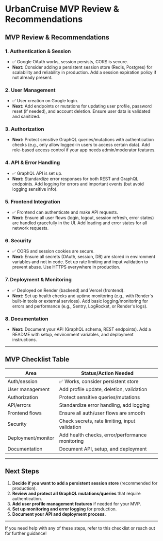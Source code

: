 # UrbanCruise MVP Review & Recommendations

## MVP Review & Recommendations

### 1. Authentication & Session

- ✅ Google OAuth works, session persists, CORS is secure.
- **Next:** Consider adding a persistent session store (Redis, Postgres) for scalability and reliability in production. Add a session expiration policy if not already present.

### 2. User Management

- ✅ User creation on Google login.
- **Next:** Add endpoints or mutations for updating user profile, password reset (if needed), and account deletion. Ensure user data is validated and sanitized.

### 3. Authorization

- **Next:** Protect sensitive GraphQL queries/mutations with authentication checks (e.g., only allow logged-in users to access certain data). Add role-based access control if your app needs admin/moderator features.

### 4. API & Error Handling

- ✅ GraphQL API is set up.
- **Next:** Standardize error responses for both REST and GraphQL endpoints. Add logging for errors and important events (but avoid logging sensitive info).

### 5. Frontend Integration

- ✅ Frontend can authenticate and make API requests.
- **Next:** Ensure all user flows (login, logout, session refresh, error states) are handled gracefully in the UI. Add loading and error states for all network requests.

### 6. Security

- ✅ CORS and session cookies are secure.
- **Next:** Ensure all secrets (OAuth, session, DB) are stored in environment variables and not in code. Set up rate limiting and input validation to prevent abuse. Use HTTPS everywhere in production.

### 7. Deployment & Monitoring

- ✅ Deployed on Render (backend) and Vercel (frontend).
- **Next:** Set up health checks and uptime monitoring (e.g., with Render's built-in tools or external services). Add basic logging/monitoring for errors and performance (e.g., Sentry, LogRocket, or Render's logs).

### 8. Documentation

- **Next:** Document your API (GraphQL schema, REST endpoints). Add a README with setup, environment variables, and deployment instructions.

---

## MVP Checklist Table

| Area               | Status/Action Needed                            |
| ------------------ | ----------------------------------------------- |
| Auth/session       | ✅ Works, consider persistent store             |
| User management    | Add profile update, deletion, validation        |
| Authorization      | Protect sensitive queries/mutations             |
| API/errors         | Standardize error handling, add logging         |
| Frontend flows     | Ensure all auth/user flows are smooth           |
| Security           | Check secrets, rate limiting, input validation  |
| Deployment/monitor | Add health checks, error/performance monitoring |
| Documentation      | Document API, setup, and deployment             |

---

## Next Steps

1. **Decide if you want to add a persistent session store** (recommended for production).
2. **Review and protect all GraphQL mutations/queries** that require authentication.
3. **Add user profile management features** if needed for your MVP.
4. **Set up monitoring and error logging** for production.
5. **Document your API and deployment process.**

---

If you need help with any of these steps, refer to this checklist or reach out for further guidance!
